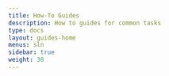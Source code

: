 ```yaml
---
title: How-To Guides
description: How to guides for common tasks
type: docs
layout: guides-home
menus: sln
sidebar: true
weight: 30
---
```

